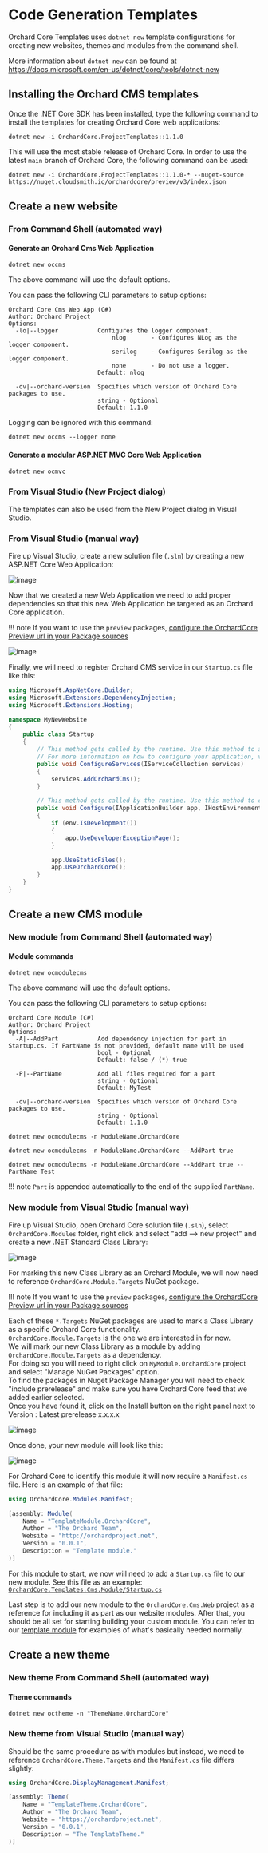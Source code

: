 # Code Generation Templates

Orchard Core Templates uses `dotnet new` template configurations for creating new websites, themes and modules from the command shell.

More information about `dotnet new` can be found at <https://docs.microsoft.com/en-us/dotnet/core/tools/dotnet-new>

## Installing the Orchard CMS templates

Once the .NET Core SDK has been installed, type the following command to install the templates for creating Orchard Core web applications:

```CMD
dotnet new -i OrchardCore.ProjectTemplates::1.1.0
```

This will use the most stable release of Orchard Core. In order to use the latest `main` branch of Orchard Core, the following command can be used:

```CMD
dotnet new -i OrchardCore.ProjectTemplates::1.1.0-* --nuget-source https://nuget.cloudsmith.io/orchardcore/preview/v3/index.json  
```

## Create a new website

### From Command Shell (automated way)

#### Generate an Orchard Cms Web Application

```CMD
dotnet new occms  
```

The above command will use the default options.

You can pass the following CLI parameters to setup options:

```CMD
Orchard Core Cms Web App (C#)
Author: Orchard Project
Options:
  -lo|--logger           Configures the logger component.
                             nlog       - Configures NLog as the logger component.
                             serilog    - Configures Serilog as the logger component.
                             none       - Do not use a logger.
                         Default: nlog

  -ov|--orchard-version  Specifies which version of Orchard Core packages to use.
                         string - Optional
                         Default: 1.1.0
```

Logging can be ignored with this command:

```CMD
dotnet new occms --logger none
```

#### Generate a modular ASP.NET MVC Core Web Application

```CMD
dotnet new ocmvc  
```

### From Visual Studio (New Project dialog)

The templates can also be used from the New Project dialog in Visual Studio.

### From Visual Studio (manual way)

Fire up Visual Studio, create a new solution file (`.sln`) by creating a new ASP.NET Core Web Application:

![image](../assets/images/templates/orchard-screencast-1.gif)

Now that we created a new Web Application we need to add proper dependencies so that this new Web Application be targeted as an Orchard Core application.

!!! note
    If you want to use the `preview` packages, [configure the OrchardCore Preview url in your Package sources](../preview-package-source.md)

![image](../assets/images/templates/orchard-screencast-2.gif)

Finally, we will need to register Orchard CMS service in our `Startup.cs` file like this:

```csharp
using Microsoft.AspNetCore.Builder;
using Microsoft.Extensions.DependencyInjection;
using Microsoft.Extensions.Hosting;

namespace MyNewWebsite
{
    public class Startup
    {
        // This method gets called by the runtime. Use this method to add services to the container.
        // For more information on how to configure your application, visit https://go.microsoft.com/fwlink/?LinkID=398940
        public void ConfigureServices(IServiceCollection services)
        {
            services.AddOrchardCms();
        }

        // This method gets called by the runtime. Use this method to configure the HTTP request pipeline.
        public void Configure(IApplicationBuilder app, IHostEnvironment env)
        {
            if (env.IsDevelopment())
            {
                app.UseDeveloperExceptionPage();
            }

            app.UseStaticFiles();
            app.UseOrchardCore();
        }
    }
}
```

## Create a new CMS module

### New module from Command Shell (automated way)

#### Module commands

```CMD
dotnet new ocmodulecms
```

The above command will use the default options.

You can pass the following CLI parameters to setup options:

```CMD
Orchard Core Module (C#)
Author: Orchard Project
Options:
  -A|--AddPart           Add dependency injection for part in Startup.cs. If PartName is not provided, default name will be used
                         bool - Optional
                         Default: false / (*) true

  -P|--PartName          Add all files required for a part
                         string - Optional
                         Default: MyTest

  -ov|--orchard-version  Specifies which version of Orchard Core packages to use.
                         string - Optional
                         Default: 1.1.0
```

```CMD
dotnet new ocmodulecms -n ModuleName.OrchardCore

dotnet new ocmodulecms -n ModuleName.OrchardCore --AddPart true

dotnet new ocmodulecms -n ModuleName.OrchardCore --AddPart true --PartName Test 
```

!!! note
    `Part` is appended automatically to the end of the supplied `PartName`.

### New module from Visual Studio (manual way)

Fire up Visual Studio, open Orchard Core solution file (`.sln`), select `OrchardCore.Modules` folder, right click and select "add --> new project" and create a new .NET Standard Class Library:

![image](../assets/images/templates/38450533-6c0fbc98-39ed-11e8-91a5-d26a1105b91a.png)

For marking this new Class Library as an Orchard Module, we will now need to reference `OrchardCore.Module.Targets` NuGet package.

!!! note
    If you want to use the `preview` packages, [configure the OrchardCore Preview url in your Package sources](../preview-package-source.md)

Each of these `*.Targets` NuGet packages are used to mark a Class Library as a specific Orchard Core functionality.  
`OrchardCore.Module.Targets` is the one we are interested in for now.  
We will mark our new Class Library as a module by adding `OrchardCore.Module.Targets` as a dependency.  
For doing so you will need to right click on `MyModule.OrchardCore` project and select "Manage NuGet Packages" option.  
To find the packages in Nuget Package Manager you will need to check "include prerelease" and make sure you have Orchard Core feed that we added earlier selected.  
Once you have found it, click on the Install button on the right panel next to Version : Latest prerelease x.x.x.x

![image](../assets/images/templates/38450558-f4b83098-39ed-11e8-93c7-0fd9e5112dff.png)

Once done, your new module will look like this:

![image](../assets/images/templates/38450628-31c8e2b0-39ef-11e8-9de7-c15f0c6544c5.png)

For Orchard Core to identify this module it will now require a `Manifest.cs` file. Here is an example of that file:

```csharp
using OrchardCore.Modules.Manifest;

[assembly: Module(
    Name = "TemplateModule.OrchardCore",
    Author = "The Orchard Team",
    Website = "http://orchardproject.net",
    Version = "0.0.1",
    Description = "Template module."
)]

```

For this module to start, we now will need to add a `Startup.cs` file to our new module. See this file as an example:  
[`OrchardCore.Templates.Cms.Module/Startup.cs`](https://github.com/OrchardCMS/OrchardCore/tree/dev/src/Templates/OrchardCore.ProjectTemplates/content/OrchardCore.Templates.Cms.Module/Startup.cs)

Last step is to add our new module to the `OrchardCore.Cms.Web` project as a reference for including it as part as our website modules. After that, you should be all set for starting building your custom module. You can refer to our [template module](https://github.com/OrchardCMS/OrchardCore/tree/dev/src/Templates/OrchardCore.ProjectTemplates/content/OrchardCore.Templates.Cms.Module/) for examples of what's basically needed normally.

## Create a new theme

### New theme From Command Shell (automated way)

#### Theme commands

```CMD
dotnet new octheme -n "ThemeName.OrchardCore"
```

### New theme from Visual Studio (manual way)

Should be the same procedure as with modules but instead, we need to reference `OrchardCore.Theme.Targets` and the `Manifest.cs` file differs slightly:

```csharp
using OrchardCore.DisplayManagement.Manifest;

[assembly: Theme(
    Name = "TemplateTheme.OrchardCore",
    Author = "The Orchard Team",
    Website = "https://orchardproject.net",
    Version = "0.0.1",
    Description = "The TemplateTheme."
)]
```
